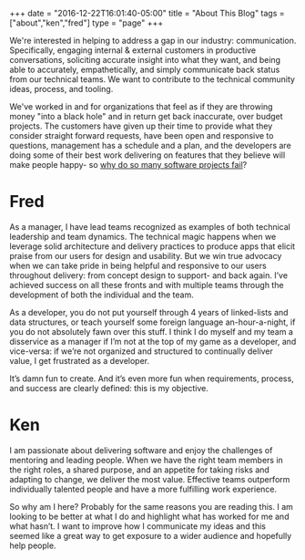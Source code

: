 +++
date = "2016-12-22T16:01:40-05:00"
title = "About This Blog"
tags = ["about","ken","fred"]
type = "page"
+++

We're interested in helping to address a gap in our industry: communication.  Specifically, engaging internal & external customers in productive conversations, soliciting accurate insight into what they want, and being able to accurately, empathetically, and simply communicate back status from our technical teams.  We want to contribute to the technical community ideas, process, and tooling.

We've worked in and for organizations that feel as if they are throwing money "into a black hole" and in return get back inaccurate, over budget projects.  The customers have given up their time to provide what they consider straight forward requests, have been open and responsive to questions, management has a schedule and a plan, and the developers are doing some of their best work delivering on features that they believe will make people happy- so [why do so many software projects fail](http://www.mckinsey.com/business-functions/digital-mckinsey/our-insights/delivering-large-scale-it-projects-on-time-on-budget-and-on-value)?

Fred
====

As a manager, I have lead teams recognized as examples of both technical leadership and team dynamics.  The technical magic happens when we leverage solid architecture and delivery practices to produce apps that elicit praise from our users for design and usability.  But we win true advocacy when we can take pride in being helpful and responsive to our users throughout delivery: from concept design to support- and back again.  I’ve achieved success on all these fronts and with multiple teams through the development of both the individual and the team.

As a developer, you do not put yourself through 4 years of linked-lists and data structures, or teach yourself some foreign language an-hour-a-night, if you do not absolutely fawn over this stuff.  I think I do myself and my team a disservice as a manager if I’m not at the top of my game as a developer, and vice-versa: if we’re not organized and structured to continually deliver value, I get frustrated as a developer.

It’s damn fun to create. And it’s even more fun when requirements, process, and success are clearly defined: this is my objective.

Ken
===

I am passionate about delivering software and enjoy the challenges of mentoring and leading people.  When we have the right team members in the right roles, a shared purpose, and an appetite for taking risks and adapting to change, we deliver the most value.  Effective teams outperform individually talented people and have a more fulfilling work experience.

So why am I here?  Probably for the same reasons you are reading this.  I am looking to be better at what I do and highlight what has worked for me and what hasn’t.  I want to improve how I communicate my ideas and this seemed like a great way to get exposure to a wider audience and hopefully help people.
